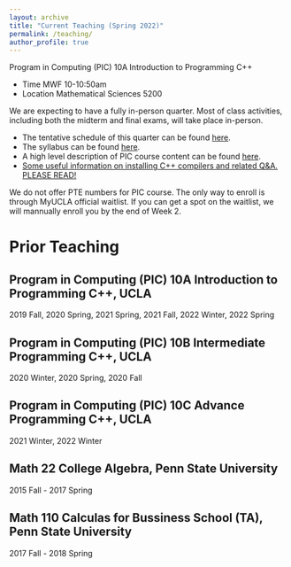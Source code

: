 ```yaml
---
layout: archive
title: "Current Teaching (Spring 2022)"
permalink: /teaching/
author_profile: true
---
```



Program in Computing (PIC) 10A Introduction to Programming C++
* Time MWF 10-10:50am
* Location Mathematical Sciences 5200

We are expecting to have a fully in-person quarter. Most of class activities, including both the midterm and final exams, will take place in-person. 
* The tentative schedule of this quarter can be found [here](../files/schedule_10a_2022spring.pdf). 
* The syllabus can be found [here](../files/syllabus_10a_2022spring.pdf). 
* A high level description of PIC course content can be found [here](https://ww3.math.ucla.edu/courses/). 
* <u> Some useful information on installing C++ compilers and related Q&A. </u> [PLEASE READ!](../_teaching/compilers.md)

We do not offer PTE numbers for PIC course. The only way to enroll is through MyUCLA official waitlist. 
If you can get a spot on the waitlist, we will mannually enroll you by the end of Week 2.


Prior Teaching
===

Program in Computing (PIC) 10A Introduction to Programming C++, UCLA
---
2019 Fall, 2020 Spring, 2021 Spring, 2021 Fall, 2022 Winter, 2022 Spring

Program in Computing (PIC) 10B Intermediate Programming C++, UCLA
---
2020 Winter, 2020 Spring, 2020 Fall

Program in Computing (PIC) 10C Advance Programming C++, UCLA
---
2021 Winter, 2022 Winter

Math 22 College Algebra, Penn State University
---
2015 Fall - 2017 Spring

Math 110 Calculas for Bussiness School (TA), Penn State University
---
2017 Fall - 2018 Spring
